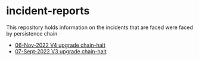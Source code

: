 # incident-reports
This repository holds information on the incidents that are faced were faced by persistence chain

* [06-Nov-2022 V4 upgrade chain-halt](06-nov-2022_V4_upgrade_halt.md)
* [07-Sept-2022 V3 upgrade chain-halt](07-Sept-2022_V3_upgrade_halt.md)

